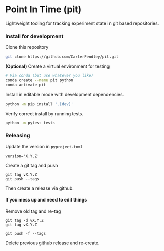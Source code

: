 # Point In Time (pit)

Lightweight tooling for tracking experiment state in git based repositories.

### Install for development

Clone this repository

```bash
git clone https://github.com/CarterFendley/pit.git
```

**(Optional)** Create a virtual environment for testing
```bash
# Via conda (but use whatever you like)
conda create --name pit python
conda activate pit
```

Install in editable mode with development dependencies.
```bash
python -m pip install '.[dev]'
```

Verify correct install by running tests.
```bash
python -m pytest tests
```

### Releasing

Update the version in `pyproject.toml`
```
version='X.Y.Z'
```

Create a git tag and push
```
git tag vX.Y.Z
git push --tags
```

Then create a release via github.

#### If you mess up and need to edit things

Remove old tag and re-tag
```
git tag -d vX.Y.Z
git tag vX.Y.Z

git push -f --tags
```

Delete previous github release and re-create.